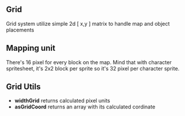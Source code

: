 ## Grid
Grid system utilize simple 2d [ x,y ] matrix to handle map and object placements

## Mapping unit
There's 16 pixel for every block on the map. Mind that with character spritesheet, it's 2x2 block per sprite so it's 32 pixel per character sprite.

## Grid Utils
- **widthGrid** returns calculated pixel units
- **asGridCoord** returns an array with its calculated cordinate

